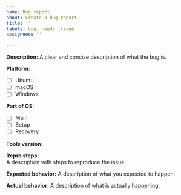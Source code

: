```yaml
---
name: Bug report
about: Create a bug report
title: ''
labels: bug, needs triage
assignees: ''

---
```



<!--- Before opening up a new bug report, please make sure to check for similar existing issues -->

**Description:**
A clear and concise description of what the bug is.

**Platform:**
- [ ] Ubuntu
- [ ] macOS
- [ ] Windows

**Part of OS:**
- [ ] Main
- [ ] Setup
- [ ] Recovery

**Tools version:**
<!--- Please list all affected LuminaryOS versions (`1.0.1`, etc.)-->

**Repro steps:**  
A description with steps to reproduce the issue.

**Expected behavior:**
A description of what you expected to happen.

**Actual behavior:**
A description of what is actually happening.